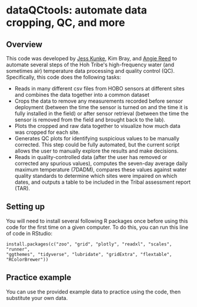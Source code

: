 dataQCtools: automate data cropping, QC, and more
====

## Overview
This code was developed by [Jess Kunke](https://github.com/jpierkunke), Kim Bray, and [Angie Reed](https://github.com/angiereed04468) to automate several steps of the Hoh Tribe's high-frequency water (and sometimes air) temperature data processing and quality control (QC). Specifically, this code does the following tasks:

- Reads in many different csv files from HOBO sensors at different sites and combines the data together into a common dataset
- Crops the data to remove any measurements recorded before sensor deployment (between the time the sensor is turned on and the time it is fully installed in the field) or after sensor retrieval (between the time the sensor is removed from the field and brought back to the lab).
- Plots the cropped and raw data together to visualize how much data was cropped for each site.
- Generates QC plots for identifying suspicious values to be manually corrected. This step could be fully automated, but the current script allows the user to manually explore the results and make decisions.
- Reads in quality-controlled data (after the user has removed or corrected any spurious values), computes the seven-day average daily maximum temperature (7DADM), compares these values against water quality standards to determine which sites were impaired on which dates, and outputs a table to be included in the Tribal assessment report (TAR).


## Setting up

You will need to install several following R packages once before using this code for the first time on a given computer. To do this, you can run this line of code in RStudio:

```{r }
install.packages(c("zoo", "grid", "plotly", "readxl", "scales", "runner", 
"ggthemes", "tidyverse", "lubridate", "gridExtra", "flextable", "RColorBrewer"))
```

## Practice example

You can use the provided example data to practice using the code, then substitute your own data.

